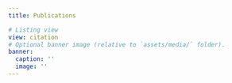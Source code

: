 ```yaml
---
title: Publications

# Listing view
view: citation
# Optional banner image (relative to `assets/media/` folder).
banner:
  caption: ''
  image: ''
---
```


